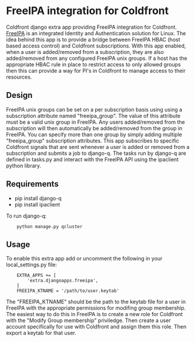 # FreeIPA integration for Coldfront

Coldfront django extra app providing FreeIPA integration for Coldfront.
[FreeIPA](https://www.freeipa.org) is an integrated Identity and Authentication
solution for Linux. The idea behind this app is to provide a bridge between
FreeIPA HBAC (host based access control) and Coldfront subscriptions. With this
app enabled, when a user is added/removed from a subscription, they are also
added/removed from any configured FreeIPA unix groups. If a host has the
appropriate HBAC rule in place to restrict access to only allowed groups then
this can provide a way for PI's in Coldfront to manage access to their
resources.

## Design

FreeIPA unix groups can be set on a per subscription basis using using a
subscription attribute named "freeipa\_group".  The value of this attribute
must be a valid unix group in FreeIPA. Any users added/removed from the
subscription will then automatically be added/removed from the group in
FreeIPA. You can specify more than one group by simply adding multiple
"freeipa\_group" subscription attributes. This app subscribes to specific
Coldfront signals that are sent whenever a user is added or removed from a
subscription and submits a job to django-q. The tasks run by django-q are
defined in tasks.py and interact with the FreeIPA API using the ipaclient
python library.

## Requirements

- pip install django-q
- pip install ipaclient

To run django-q:

```
    python manage.py qcluster
```

## Usage

To enable this extra app add or uncomment the following in your
local\_settings.py file:

```
    EXTRA_APPS += [
        'extra.djangoapps.freeipa',
    ]
    FREEIPA_KTNAME = '/path/to/user.keytab'
```

The "FREEIPA\_KTNAME" should be the path to the keytab file for a user in
FreeIPA with the appropriate permissions for modifing group membership. The
easiest way to do this in FreeIPA is to create a new role for Coldfront with
the "Modify Group membership" priviledge. Then create a user account
specifically for use with Coldfront and assign them this role. Then export a
keytab for that user.
